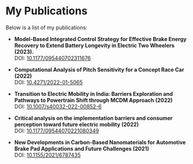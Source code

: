 # My Publications

Below is a list of my publications:

- **Model-Based Integrated Control Strategy for Effective Brake Energy Recovery to Extend Battery Longevity in Electric
Two Wheelers (2023).**  
  DOI: [10.1177/095440702311676]([https://doi.org/10.1234/example1](https://doi.org/10.1177/095440702311676))

- **Computational Analysis of Pitch Sensitivity for a Concept Race Car (2022)**  
  DOI: [10.4271/2022-01-5065](https://doi.org/10.4271/2022-01-5065)

- **Transition to Electric Mobility in India: Barriers Exploration and Pathways to Powertrain Shift through MCDM
Approach (2022)**  
  DOI: [10.1007/s40032-022-00852-6](https://doi.org/10.1007/s40032-022-00852-6)

- **Critical analysis on the implementation barriers and consumer perception toward future electric mobility (2022)**  
  DOI: [10.1177/09544070221080349](https://doi.org/10.1177/09544070221080349)

- **New Developments in Carbon-Based Nanomaterials for Automotive Brake Pad Applications and Future Challenges
(2021)**  
  DOI: [10.1155/2021/6787435](https://doi.org/10.1155/2021/6787435)
